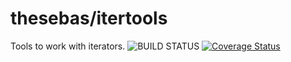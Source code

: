 # thesebas/itertools

Tools to work with iterators. ![BUILD STATUS](https://api.travis-ci.org/thesebas/php-itertools.svg?branch=master) [![Coverage Status](https://coveralls.io/repos/github/thesebas/php-itertools/badge.svg)](https://coveralls.io/github/thesebas/php-itertools)

